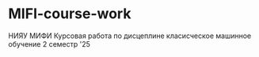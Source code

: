 # MIFI-course-work
НИЯУ МИФИ Курсовая работа по дисцеплине класисческое машинное обучение 2 семестр '25
